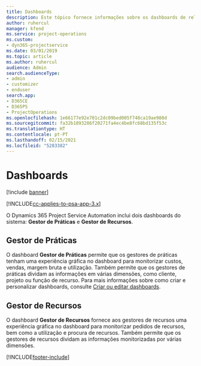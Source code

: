 ```yaml
---
title: Dashboards
description: Este tópico fornece informações sobre os dashboards de relatórios incluídos no Dynamics 365 Project Service Automation.
author: ruhercul
manager: kfend
ms.service: project-operations
ms.custom:
- dyn365-projectservice
ms.date: 03/01/2019
ms.topic: article
ms.author: ruhercul
audience: Admin
search.audienceType:
- admin
- customizer
- enduser
search.app:
- D365CE
- D365PS
- ProjectOperations
ms.openlocfilehash: 1e66177e92e701c2dc09bed005f748ca19ae980d
ms.sourcegitcommit: fa32b1893286f20271fa4ec4be8fc68bd135f53c
ms.translationtype: HT
ms.contentlocale: pt-PT
ms.lasthandoff: 02/15/2021
ms.locfileid: "5283382"
---
```

# <a name="dashboards"></a>Dashboards

[!include [banner](../includes/psa-now-project-operations.md)]

[!INCLUDE[cc-applies-to-psa-app-3.x](../includes/cc-applies-to-psa-app-3x.md)]

O Dynamics 365 Project Service Automation inclui dois dashboards do sistema: **Gestor de Práticas** e **Gestor de Recursos**.

## <a name="practice-manager"></a>Gestor de Práticas 

O dashboard **Gestor de Práticas** permite que os gestores de práticas tenham uma experiência gráfica no dashboard para monitorizar custos, vendas, margem bruta e utilização. Também permite que os gestores de práticas dividam as informações em várias dimensões, como cliente, projeto ou função de recurso. Para mais informações sobre como criar e personalizar dashboards, consulte [Criar ou editar dashboards](https://docs.microsoft.com/dynamics365/customerengagement/on-premises/customize/create-edit-dashboards).

## <a name="resource-manager"></a>Gestor de Recursos 

O dashboard **Gestor de Recursos** fornece aos gestores de recursos uma experiência gráfica no dashboard para monitorizar pedidos de recursos, bem como a utilização e procura de recursos. Também permite que os gestores de recursos dividam as informações monitorizadas por várias dimensões.


[!INCLUDE[footer-include](../includes/footer-banner.md)]